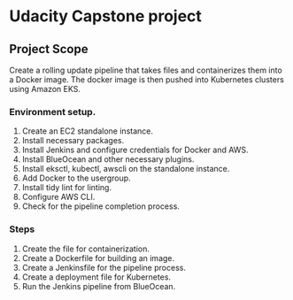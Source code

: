 # Udacity Capstone project

## Project Scope
Create a rolling update pipeline that takes files and containerizes them into a Docker image. 
The docker image is then pushed into Kubernetes clusters using Amazon EKS. 

### Environment setup.
1. Create an EC2 standalone instance.
2. Install necessary packages.
3. Install Jenkins and configure credentials for Docker and AWS.
4. Install BlueOcean and other necessary plugins.
6. Install eksctl, kubectl, awscli on the standalone instance.
7. Add Docker to the usergroup.
8. Install tidy lint for linting.
9. Configure AWS CLI.
10. Check for the pipeline completion process.

### Steps 
1. Create the file for containerization.
2. Create a Dockerfile for building an image.
3. Create a Jenkinsfile for the pipeline process.
4. Create a deployment file for Kubernetes.
5. Run the Jenkins pipeline from BlueOcean.